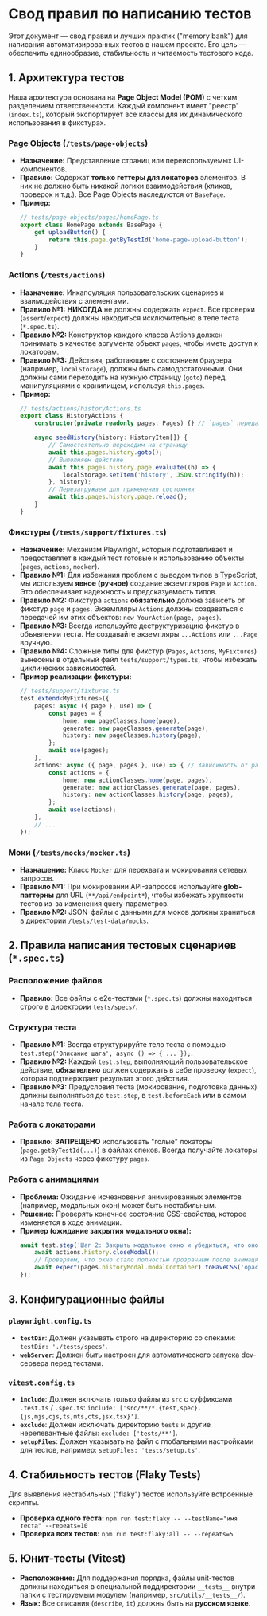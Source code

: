 # Свод правил по написанию тестов

Этот документ — свод правил и лучших практик ("memory bank") для написания автоматизированных тестов в нашем проекте. Его цель — обеспечить единообразие, стабильность и читаемость тестового кода.

## 1. Архитектура тестов

Наша архитектура основана на **Page Object Model (POM)** с четким разделением ответственности. Каждый компонент имеет "реестр" (`index.ts`), который экспортирует все классы для их динамического использования в фикстурах.

### Page Objects (`/tests/page-objects`)

-   **Назначение:** Представление страниц или переиспользуемых UI-компонентов.
-   **Правило:** Содержат **только геттеры для локаторов** элементов. В них не должно быть никакой логики взаимодействия (кликов, проверок и т.д.). Все Page Objects наследуются от `BasePage`.
-   **Пример:**
    ```typescript
    // tests/page-objects/pages/homePage.ts
    export class HomePage extends BasePage {
        get uploadButton() {
            return this.page.getByTestId('home-page-upload-button');
        }
    }
    ```

### Actions (`/tests/actions`)

-   **Назначение:** Инкапсуляция пользовательских сценариев и взаимодействия с элементами.
-   **Правило №1:** **НИКОГДА** не должны содержать `expect`. Все проверки (`assert`/`expect`) должны находиться исключительно в теле теста (`*.spec.ts`).
-   **Правило №2:** Конструктор каждого класса Actions должен принимать в качестве аргумента объект `pages`, чтобы иметь доступ к локаторам.
-   **Правило №3:** Действия, работающие с состоянием браузера (например, `localStorage`), должны быть самодостаточными. Они должны сами переходить на нужную страницу (`goto`) перед манипуляциями с хранилищем, используя `this.pages`.
-   **Пример:**
    ```typescript
    // tests/actions/historyActions.ts
    export class HistoryActions {
        constructor(private readonly pages: Pages) {} // `pages` передаются фикстурой

        async seedHistory(history: HistoryItem[]) {
            // Самостоятельно переходим на страницу
            await this.pages.history.goto();
            // Выполняем действие
            await this.pages.history.page.evaluate((h) => {
                localStorage.setItem('history', JSON.stringify(h));
            }, history);
            // Перезагружаем для применения состояния
            await this.pages.history.page.reload();
        }
    }
    ```

### Фикстуры (`/tests/support/fixtures.ts`)

-   **Назначение:** Механизм Playwright, который подготавливает и предоставляет в каждый тест готовые к использованию объекты (`pages`, `actions`, `mocker`).
-   **Правило №1:** Для избежания проблем с выводом типов в TypeScript, мы используем **явное (ручное)** создание экземпляров `Page` и `Action`. Это обеспечивает надежность и предсказуемость типов.
-   **Правило №2:** Фикстура `actions` **обязательно** должна зависеть от фикстур `page` и `pages`. Экземпляры `Actions` должны создаваться с передачей им этих объектов: `new YourAction(page, pages)`.
-   **Правило №3:** Всегда используйте деструктуризацию фикстур в объявлении теста. Не создавайте экземпляры `...Actions` или `...Page` вручную.
-   **Правило №4:** Сложные типы для фикстур (`Pages`, `Actions`, `MyFixtures`) вынесены в отдельный файл `tests/support/types.ts`, чтобы избежать циклических зависимостей.
-   **Пример реализации фикстуры:**
    ```typescript
    // tests/support/fixtures.ts
    test.extend<MyFixtures>({
        pages: async ({ page }, use) => {
            const pages = {
                home: new pageClasses.home(page),
                generate: new pageClasses.generate(page),
                history: new pageClasses.history(page),
            };
            await use(pages);
        },
        actions: async ({ page, pages }, use) => { // Зависимость от page и pages
            const actions = {
                home: new actionClasses.home(page, pages),
                generate: new actionClasses.generate(page, pages),
                history: new actionClasses.history(page, pages),
            };
            await use(actions);
        },
        // ...
    });
    ```

### Моки (`/tests/mocks/mocker.ts`)

-   **Назнашение:** Класс `Mocker` для перехвата и мокирования сетевых запросов.
-   **Правило №1:** При мокировании API-запросов используйте **glob-паттерны** для URL (`**/api/endpoint*`), чтобы избежать хрупкости тестов из-за изменения query-параметров.
-   **Правило №2:** JSON-файлы с данными для моков должны храниться в директории `/tests/test-data/mocks`.

## 2. Правила написания тестовых сценариев (`*.spec.ts`)

### Расположение файлов
- **Правило:** Все файлы с e2e-тестами (`*.spec.ts`) должны находиться строго в директории `tests/specs/`.

### Структура теста

-   **Правило №1:** Всегда структурируйте тело теста с помощью `test.step('Описание шага', async () => { ... });`.
-   **Правило №2:** Каждый `test.step`, выполняющий пользовательское действие, **обязательно** должен содержать в себе проверку (`expect`), которая подтверждает результат этого действия.
-   **Правило №3:** Предусловия теста (мокирование, подготовка данных) должны выполняться до `test.step`, в `test.beforeEach` или в самом начале тела теста.

### Работа с локаторами

-   **Правило:** **ЗАПРЕЩЕНО** использовать "голые" локаторы (`page.getByTestId(...)`) в файлах спеков. Всегда получайте локаторы из `Page Objects` через фикстуру `pages`.

### Работа с анимациями

-   **Проблема:** Ожидание исчезновения анимированных элементов (например, модальных окон) может быть нестабильным.
-   **Решение:** Проверять конечное состояние CSS-свойства, которое изменяется в ходе анимации.
-   **Пример (ожидание закрытия модального окна):**
    ```typescript
    await test.step('Шаг 2: Закрыть модальное окно и убедиться, что оно скрыто', async () => {
        await actions.history.closeModal();
        // Проверяем, что окно стало полностью прозрачным после анимации
        await expect(pages.historyModal.modalContainer).toHaveCSS('opacity', '0');
    });
    ```
    
## 3. Конфигурационные файлы

### `playwright.config.ts`
- **`testDir`**: Должен указывать строго на директорию со спеками: `testDir: './tests/specs'`.
- **`webServer`**: Должен быть настроен для автоматического запуска dev-сервера перед тестами.

### `vitest.config.ts`
- **`include`**: Должен включать только файлы из `src` с суффиксами `.test.ts` / `.spec.ts`: `include: ['src/**/*.{test,spec}.{js,mjs,cjs,ts,mts,cts,jsx,tsx}']`.
- **`exclude`**: Должен исключать директорию `tests` и другие нерелевантные файлы: `exclude: ['tests/**']`.
- **`setupFiles`**: Должен указывать на файл с глобальными настройками для тестов, например: `setupFiles: 'tests/setup.ts'`.

## 4. Стабильность тестов (Flaky Tests)

Для выявления нестабильных ("flaky") тестов используйте встроенные скрипты.

-   **Проверка одного теста:** `npm run test:flaky -- --testName="имя теста" --repeats=10`
-   **Проверка всех тестов:** `npm run test:flaky:all -- --repeats=5`

## 5. Юнит-тесты (Vitest)

-   **Расположение:** Для поддержания порядка, файлы unit-тестов должны находиться в специальной поддиректории `__tests__` внутри папки с тестируемым модулем (например, `src/utils/__tests__/`).
-   **Язык:** Все описания (`describe`, `it`) должны быть на **русском языке**. 